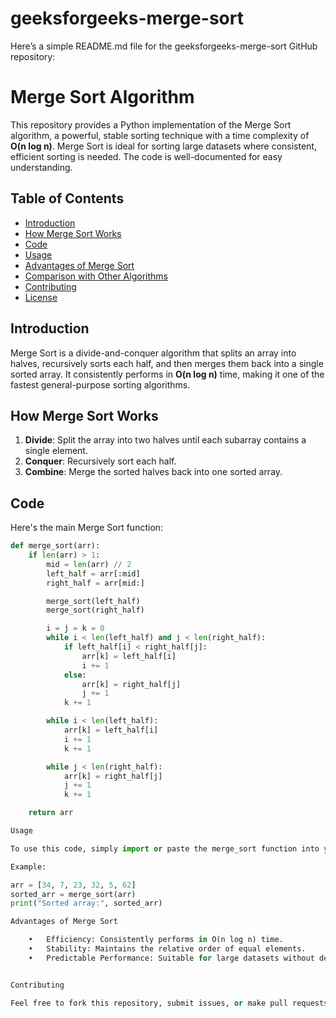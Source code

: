 # geeksforgeeks-merge-sort
Here’s a simple README.md file for the geeksforgeeks-merge-sort GitHub repository:

# Merge Sort Algorithm

This repository provides a Python implementation of the Merge Sort algorithm, a powerful, stable sorting technique with a time complexity of **O(n log n)**. Merge Sort is ideal for sorting large datasets where consistent, efficient sorting is needed. The code is well-documented for easy understanding.

## Table of Contents
- [Introduction](#introduction)
- [How Merge Sort Works](#how-merge-sort-works)
- [Code](#code)
- [Usage](#usage)
- [Advantages of Merge Sort](#advantages-of-merge-sort)
- [Comparison with Other Algorithms](#comparison-with-other-algorithms)
- [Contributing](#contributing)
- [License](#license)

## Introduction

Merge Sort is a divide-and-conquer algorithm that splits an array into halves, recursively sorts each half, and then merges them back into a single sorted array. It consistently performs in **O(n log n)** time, making it one of the fastest general-purpose sorting algorithms.

## How Merge Sort Works

1. **Divide**: Split the array into two halves until each subarray contains a single element.
2. **Conquer**: Recursively sort each half.
3. **Combine**: Merge the sorted halves back into one sorted array.

## Code

Here's the main Merge Sort function:

```python
def merge_sort(arr):
    if len(arr) > 1:
        mid = len(arr) // 2
        left_half = arr[:mid]
        right_half = arr[mid:]

        merge_sort(left_half)
        merge_sort(right_half)

        i = j = k = 0
        while i < len(left_half) and j < len(right_half):
            if left_half[i] < right_half[j]:
                arr[k] = left_half[i]
                i += 1
            else:
                arr[k] = right_half[j]
                j += 1
            k += 1

        while i < len(left_half):
            arr[k] = left_half[i]
            i += 1
            k += 1

        while j < len(right_half):
            arr[k] = right_half[j]
            j += 1
            k += 1

    return arr

Usage

To use this code, simply import or paste the merge_sort function into your project, and call it with an unsorted array.

Example:

arr = [34, 7, 23, 32, 5, 62]
sorted_arr = merge_sort(arr)
print("Sorted array:", sorted_arr)

Advantages of Merge Sort

	•	Efficiency: Consistently performs in O(n log n) time.
	•	Stability: Maintains the relative order of equal elements.
	•	Predictable Performance: Suitable for large datasets without degrading to O(n²).


Contributing

Feel free to fork this repository, submit issues, or make pull requests to improve the implementation or documentation.
